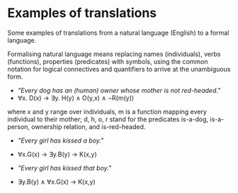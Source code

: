 
# Examples of translations

Some examples of translations from a natural language (English) to a formal language.

Formalising natural language means replacing names (individuals), verbs (functions), properties (predicates) with symbols, using the common notation for logical connectives and quantifiers to arrive at the unambiguous form.

- *"Every dog has an (human) owner whose mother is not red-headed."*
- ∀x. D(x) -> ∃y. H(y) ∧ O(y,x) ∧ ¬R(m(y))

where x and y range over individuals, m is a function mapping every individual to their mother; d, h, o, r stand for the predicates is-a-dog, is-a-person, ownership relation, and is-red-headed.


- *"Every girl has kissed a boy."*
- ∀x.G(x) -> ∃y.B(y) -> K(x,y)

- *"Every girl has kissed that boy."*
- ∃y.B(y) ∧ ∀x.G(x) -> K(x,y)
